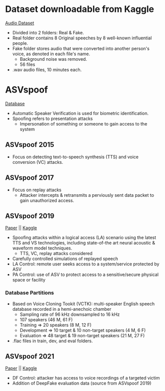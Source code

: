 
# Dataset downloadable from Kaggle
[Audio Dataset](https://www.kaggle.com/datasets/birdy654/deep-voice-deepfake-voice-recognition/data)
- Divided into 2 folders: Real & Fake.
- Real folder contains 8 Original speeches by 8 well-known influential people.
- Fake folder stores audio that were converted into another person's voice, as denoted in each file's name.
  - Background noise was removed.
  - 56 files
- .wav audio files, 10 minutes each.

# ASVspoof
[Database](https://www.asvspoof.org/database)
- Automatic Speaker Verification is used for biometric identification.
- Spoofing refers to presentation attacks
  - Impersonation of something or someone to gain access to the system

## ASVspoof 2015
- Focus on detecting text-to-speech synthesis (TTS) and voice conversion (VC) attacks.

## ASVspoof 2017
- Focus on replay attacks
  - Attacker intercepts & retransmits a perviously sent data packet to gain unauthorized access.

## ASVspoof 2019
[Paper](https://arxiv.org/pdf/1911.01601) ||
[Kaggle](https://www.kaggle.com/datasets/awsaf49/asvpoof-2019-dataset)
- Spoofing attacks within a logical access (LA) scenario using the latest TTS and VS technologies, including state-of-the art neural acoustic & waveform model techniques.
  - TTS, VC, replay attacks considered
- Carefully controlled simulations of replayed speech
- LA Control: remote user seeks access to a system/service protected by ASV
- PA Control: use of ASV to protect access to a sensitive/secure physical space or facility
### Database Partitions
- Based on Voice Cloning Tookit (VCTK): multi-speaker English speech database recorded in a hemi-anechoic chamber
  - Sampling rate of 96 kHz downsampled to 16 kHz
  - 107 speakers (46 M, 61 F)
  - Training => 20 speakers (8 M, 12 F)
  - Development => 10 target & 10 non-target speakers (4 M, 6 F)
  - Evaluation => 48 target & 19 non-target speakers (21 M, 27 F)
- .flac files in train, dev, and eval folders.

## ASVspoof 2021
[Paper](https://www.isca-archive.org/asvspoof_2021/yamagishi21_asvspoof.pdf) || [Kaggle](https://www.kaggle.com/datasets/mohammedabdeldayem/avsspoof-2021)
- DF Control: attacker has access to voice recordings of a targeted victim
- Addition of DeepFake evaluation data (source from ASVspoof 2019)
